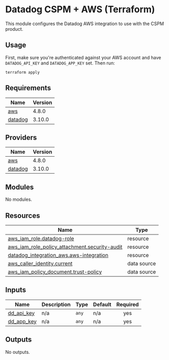 # Datadog CSPM + AWS (Terraform)

This module configures the Datadog AWS integration to use with the CSPM product.

## Usage

First, make sure you're authenticated against your AWS account and have `DATADOG_API_KEY` and `DATADOG_APP_KEY` set. Then run:

```
terraform apply
```


<!-- BEGIN_TF_DOCS -->
## Requirements

| Name | Version |
|------|---------|
| <a name="requirement_aws"></a> [aws](#requirement\_aws) | 4.8.0 |
| <a name="requirement_datadog"></a> [datadog](#requirement\_datadog) | 3.10.0 |

## Providers

| Name | Version |
|------|---------|
| <a name="provider_aws"></a> [aws](#provider\_aws) | 4.8.0 |
| <a name="provider_datadog"></a> [datadog](#provider\_datadog) | 3.10.0 |

## Modules

No modules.

## Resources

| Name | Type |
|------|------|
| [aws_iam_role.datadog-role](https://registry.terraform.io/providers/hashicorp/aws/4.8.0/docs/resources/iam_role) | resource |
| [aws_iam_role_policy_attachment.security-audit](https://registry.terraform.io/providers/hashicorp/aws/4.8.0/docs/resources/iam_role_policy_attachment) | resource |
| [datadog_integration_aws.aws-integration](https://registry.terraform.io/providers/DataDog/datadog/3.10.0/docs/resources/integration_aws) | resource |
| [aws_caller_identity.current](https://registry.terraform.io/providers/hashicorp/aws/4.8.0/docs/data-sources/caller_identity) | data source |
| [aws_iam_policy_document.trust-policy](https://registry.terraform.io/providers/hashicorp/aws/4.8.0/docs/data-sources/iam_policy_document) | data source |

## Inputs

| Name | Description | Type | Default | Required |
|------|-------------|------|---------|:--------:|
| <a name="input_dd_api_key"></a> [dd\_api\_key](#input\_dd\_api\_key) | n/a | `any` | n/a | yes |
| <a name="input_dd_app_key"></a> [dd\_app\_key](#input\_dd\_app\_key) | n/a | `any` | n/a | yes |

## Outputs

No outputs.
<!-- END_TF_DOCS -->
